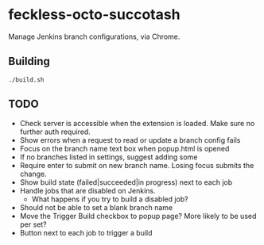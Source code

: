 # feckless-octo-succotash
Manage Jenkins branch configurations, via Chrome.

## Building

`./build.sh`

## TODO
* Check server is accessible when the extension is loaded. Make sure no further auth required.
* Show errors when a request to read or update a branch config fails
* Focus on the branch name text box when popup.html is opened
* If no branches listed in settings, suggest adding some
* Require enter to submit on new branch name. Losing focus submits the change.
* Show build state (failed|succeeded|in progress) next to each job
* Handle jobs that are disabled on Jenkins.
    * What happens if you try to build a disabled job?
* Should not be able to set a blank branch name
* Move the Trigger Build checkbox to popup page? More likely to be used per set?
* Button next to each job to trigger a build